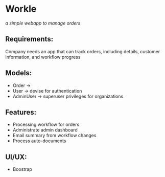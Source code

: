 # Workle
_a simple webapp to manage orders_

## Requirements: 
Company needs an app that can track orders, including details, customer information, and workflow progress

## Models:
- Order -> 
- User -> devise for authentication
- AdminUser -> superuser privileges for organizations

## Features:
- Processing workflow for orders
- Administrate admin dashboard
- Email summary from workflow changes
- Process auto-documents

## UI/UX:
- Boostrap